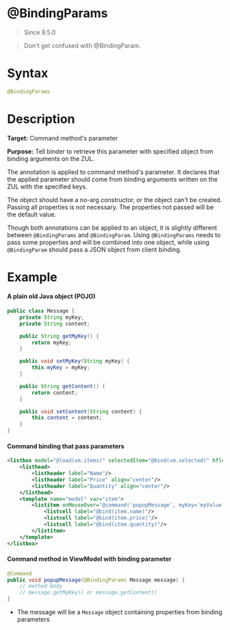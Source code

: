 # @BindingParams
> Since 9.5.0

> Don't get confused with @BindingParam.

Syntax
======

```java
@BindingParams
```

Description
===========

**Target:** Command method's parameter

**Purpose:** Tell binder to retrieve this parameter with specified object from binding arguments on the ZUL.

The annotation is applied to command method's parameter. It declares that the applied parameter should come from binding arguments written on the ZUL with the specified keys.

The object should have a no-arg constructor, or the object can't be created. Passing all properties is not necessary. The properties not passed will be the default value.

Though both annotations can be applied to an object, it is slightly different between `@BindingParams` and `@BindingParam`. Using `@BindingParams` needs to pass some properties and will be combined into one object, while using `@BindingParam` should pass a JSON object from client binding.

Example
=======

#### A plain old Java object (POJO)
```java
public class Message {
    private String myKey;
    private String content;

    public String getMyKey() {
        return myKey;
    }

    public void setMyKey(String myKey) {
        this.myKey = myKey;
    }

    public String getContent() {
        return content;
    }

    public void setContent(String content) {
        this.content = content;
    }
}
```

#### Command binding that pass parameters
```xml
<listbox model="@load(vm.items)" selectedItem="@bind(vm.selected)" hflex="true" height="300px">
    <listhead>
        <listheader label="Name"/>
        <listheader label="Price" align="center"/>
        <listheader label="Quantity" align="center"/>
    </listhead>
    <template name="model" var="item">
        <listitem onMouseOver="@command('popupMessage', myKey='myValue', content=item.description)">
            <listcell label="@bind(item.name)"/>
            <listcell label="@bind(item.price)"/>
            <listcell label="@bind(item.quantity)"/>
        </listitem>
    </template>
</listbox>
```

#### Command method in ViewModel with binding parameter
```java
@Command
public void popupMessage(@BindingParams Message message) {
    // method body
    // message.getMyKey() or message.getContent()
}
```

- The message will be a `Message` object containing properties from binding parameters
